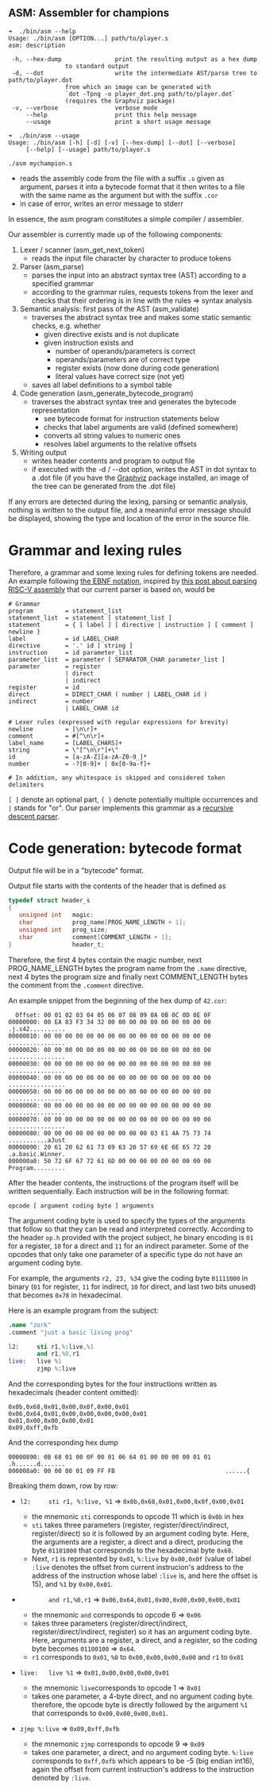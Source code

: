 ## ASM: Assembler for champions

```
➜  ./bin/asm --help
Usage: ./bin/asm [OPTION...] path/to/player.s
asm: description

 -h, --hex-dump               print the resulting output as a hex dump
				to standard output
 -d, --dot                    write the intermediate AST/parse tree to path/to/player.dot
				from which an image can be generated with
				`dot -Tpng -o player_dot.png path/to/player.dot`
				(requires the Graphviz package)
 -v, --verbose                verbose mode
     --help                   print this help message
     --usage                  print a short usage message
```

```
➜  ./bin/asm --usage
Usage: ./bin/asm [-h] [-d] [-v] [--hex-dump] [--dot] [--verbose]
	 [--help] [--usage] path/to/player.s
```

```
./asm mychampion.s
```

- reads the assembly code from the file with a suffix ``.s`` given as argument, parses it into a bytecode format that it then writes to a file with the same name as the argument but with the suffix ``.cor``
- in case of error, writes an error message to stderr

In essence, the asm program constitutes a simple compiler / assembler.

Our assembler is currently made up of the following components:

1) Lexer / scanner (asm_get_next_token)
   - reads the input file character by character to produce tokens
2) Parser (asm_parse)
   - parses the input into an abstract syntax tree (AST) according to a specified grammar
   - according to the grammar rules, requests tokens from the lexer and checks that their ordering is in line with the rules => syntax analysis
3) Semantic analysis: first pass of the AST (asm_validate)
   - traverses the abstract syntax tree and makes some static semantic checks, e.g. whether
     - given directive exists and is not duplicate
     - given instruction exists and
       - number of operands/parameters is correct
       - operands/parameters are of correct type
       - register exists (now done during code generation)
       - literal values have correct size (not yet)
   - saves all label definitions to a symbol table
4) Code generation (asm_generate_bytecode_program)
   - traverses the abstract syntax tree and generates the bytecode representation
     - see bytecode format for instruction statements below
     - checks that label arguments are valid (defined somewhere)
     - converts all string values to numeric ones
     - resolves label arguments to the relative offsets
5) Writing output
   - writes header contents and program to output file
   - if executed with the -d / --dot option, writes the AST in dot syntax to a .dot file (if you have the [Graphviz](https://graphviz.org/) package installed, an image of the tree can be generated from the .dot file)

If any errors are detected during the lexing, parsing or semantic analysis, nothing is written to the output file, and a meaninful error message should be displayed, showing the type and location of the error in the source file.

# Grammar and lexing rules

Therefore, a grammar and some lexing rules for defining tokens are needed. An example following [the EBNF notation](https://en.wikipedia.org/wiki/Extended_Backus%E2%80%93Naur_form), inspired by [this post about parsing RISC-V assembly](https://web.eecs.utk.edu/~azh/blog/parsingriscv.html) that our current parser is based on, would be

```
# Grammar
program			= statement_list
statement_list  = statement [ statement_list ]
statement       = { [ label ] [ directive | instruction ] [ comment ] newline }
label			= id LABEL_CHAR
directive		= '.' id [ string ]
instruction 	= id parameter_list
parameter_list  = parameter [ SEPARATOR_CHAR parameter_list ]
parameter		= register
				| direct
				| indirect
register		= id
direct			= DIRECT_CHAR ( number | LABEL_CHAR id )
indirect		= number
				| LABEL_CHAR id

# Lexer rules (expressed with regular expressions for brevity)
newline			= [\n\r]+
comment			= #[^\n\r]+
label_name		= [LABEL_CHARS]+
string			= \"[^\n\r"]+\"
id	      		= [a-zA-Z][a-zA-Z0-9_]*
number			= -?[0-9]+ | 0x[0-9a-f]+

# In addition, any whitespace is skipped and considered token delimiters
```

``[ ]`` denote an optional part, ``{ }`` denote potentially multiple occurrences and ``|`` stands for "or". Our parser implements this grammar as a [recursive descent parser](https://en.wikipedia.org/wiki/Recursive_descent_parser).

# Code generation: bytecode format

Output file will be in a "bytecode" format.

Output file starts with the contents of the header that is defined as
```c
typedef struct header_s
{
   unsigned int   magic;
   char           prog_name[PROG_NAME_LENGTH + 1];
   unsigned int   prog_size;
   char           comment[COMMENT_LENGTH + 1];
}                 header_t;
```
Therefore, the first 4 bytes contain the magic number, next PROG_NAME_LENGTH bytes the program name from the ``.name`` directive, next 4 bytes the program size and finally next COMMENT_LENGTH bytes the comment from the ``.comment`` directive.

An example snippet from the beginning of the hex dump of ``42.cor``:
```hex
  Offset: 00 01 02 03 04 05 06 07 08 09 0A 0B 0C 0D 0E 0F 	
00000000: 00 EA 83 F3 34 32 00 00 00 00 00 00 00 00 00 00    .j.s42..........
00000010: 00 00 00 00 00 00 00 00 00 00 00 00 00 00 00 00    ................
00000020: 00 00 00 00 00 00 00 00 00 00 00 00 00 00 00 00    ................
00000030: 00 00 00 00 00 00 00 00 00 00 00 00 00 00 00 00    ................
00000040: 00 00 00 00 00 00 00 00 00 00 00 00 00 00 00 00    ................
00000050: 00 00 00 00 00 00 00 00 00 00 00 00 00 00 00 00    ................
00000060: 00 00 00 00 00 00 00 00 00 00 00 00 00 00 00 00    ................
00000070: 00 00 00 00 00 00 00 00 00 00 00 00 00 00 00 00    ................
00000080: 00 00 00 00 00 00 00 00 00 00 03 E1 4A 75 73 74    ...........aJust
00000090: 20 61 20 62 61 73 69 63 20 57 69 6E 6E 65 72 20    .a.basic.Winner.
000000a0: 50 72 6F 67 72 61 6D 00 00 00 00 00 00 00 00 00    Program.........
```

After the header contents, the instructions of the program itself will be written sequentially. Each instruction will be in the following format:
```
opcode [ argument coding byte ] arguments
```
The argument coding byte is used to specify the types of the arguments that follow so that they can be read and interpreted correctly. According to the header ``op.h`` provided with the project subject, he binary encoding is ``01`` for a register, ``10`` for a direct and ``11`` for an indirect parameter. Some of the opcodes that only take one parameter of a specific type do not have an argument coding byte.

For example, the arguments ``r2, 23, %34`` give the coding byte ``01111000`` in binary (``01`` for register, ``11`` for indirect, ``10`` for direct, and last two bits unused) that becomes ``0x78`` in hexadecimal.

Here is an example program from the subject:
```s
.name "zork"
.comment "just a basic living prog"

l2:     sti r1,%:live,%1
        and r1,%0,r1
live:   live %1
        zjmp %:live
```
And the corresponding bytes for the four instructions written as hexadecimals (header content omitted):
```
0x0b,0x68,0x01,0x00,0x0f,0x00,0x01
0x06,0x64,0x01,0x00,0x00,0x00,0x00,0x01
0x01,0x00,0x00,0x00,0x01
0x09,0xff,0xfb
```
And the corresponding hex dump
```
00000890: 0B 68 01 00 0F 00 01 06 64 01 00 00 00 00 01 01    .h......d.......
000008a0: 00 00 00 01 09 FF FB                               ......{
```
Breaking them down, row by row:
- ``l2:     sti r1, %:live, %1`` => ``0x0b,0x68,0x01,0x00,0x0f,0x00,0x01``
  - the mnemonic ``sti`` corresponds to opcode 11 which is ``0x0b`` in hex
  - ``sti`` takes three parameters (register, register/direct/indirect, register/direct) so it is followed by an argument coding byte. Here, the arguments are a register, a direct and a direct, producing the byte ``01101000`` that corresponds to the hexadecimal byte ``0x68``.
  - Next, ``r1`` is represented by ``0x01``, ``%:live`` by ``0x00,0x0f`` (value of label ``:live`` denotes the offset from current instrucion's address to the address of the instruction whose label ``:live`` is, and here the offset is 15), and ``%1`` by ``0x00,0x01``.


- ``        and r1,%0,r1`` => ``0x06,0x64,0x01,0x00,0x00,0x00,0x00,0x01``
  - the mnemonic ``and`` corresponds to opcode 6 => ``0x06``
  - takes three parameters (register/direct/indirect, register/direct/indirect, register) so it has an argument coding byte. Here, arguments are a register, a direct, and a register, so the coding byte becomes ``01100100`` => ``0x64``.
  - ``r1`` corresponds to ``0x01``, ``%0``  to ``0x00,0x00,0x00,0x00`` and ``r1`` to ``0x01``


- ``live:   live %1`` => ``0x01,0x00,0x00,0x00,0x01``
  - the mnemonic ``live``corresponds to opcode 1 => ``0x01``
  - takes one parameter, a 4-byte direct, and no argument coding byte. therefore, the opcode byte is directly followed by the argument ``%1`` that corresponds to ``0x00,0x00,0x00,0x01``.


- ``zjmp %:live`` => ``0x09,0xff,0xfb``
  - the mnemonic ``zjmp`` corresponds to opcode 9 => ``0x09``
  - takes one parameter, a direct, and no argument coding byte. ``%:live`` corresponds to ``0xff,0xfb`` which appears to be -5 (big endian int16), again the offset from current instruction's address to the instruction denoted by ``:live``.

